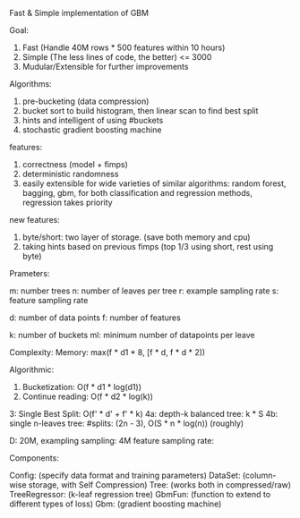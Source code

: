 Fast & Simple implementation of GBM

Goal:
1) Fast (Handle 40M rows * 500 features within 10 hours)
2) Simple (The less lines of code, the better) <= 3000
3) Mudular/Extensible for further improvements

Algorithms:
1) pre-bucketing (data compression)
2) bucket sort to build histogram, then linear scan to find best split
3) hints and intelligent of using #buckets
4) stochastic gradient boosting machine

features:
1) correctness (model + fimps)
2) deterministic randomness
3) easily extensible for wide varieties of similar algorithms: random forest, bagging, gbm, for both classification and regression methods, regression takes priority

new features:
1) byte/short: two layer of storage. (save both memory and cpu)
2) taking hints based on previous fimps (top 1/3 using short, rest using byte)

Prameters:

m: number trees
n: number of leaves per tree
r: example sampling rate
s: feature sampling rate

d: number of data points
f: number of features

k: number of buckets
ml: minimum number of datapoints per leave

Complexity:
Memory: max(f * d1 * 8, [f * d, f * d * 2))

Algorithmic:
1. Bucketization: O(f * d1 * log(d1))
2. Continue reading: O(f * d2 * log(k))

3: Single Best Split: O(f' * d' + f' * k)
4a: depth-k balanced tree: k * S
4b: single n-leaves tree: #splits: (2n - 3), O(S * n * log(n)) (roughly)

D: 20M, exampling sampling: 4M
feature sampling rate:

Components:

Config:        (specify data format and training parameters)
DataSet:       (column-wise storage, with Self Compression)
Tree:          (works both in compressed/raw)
TreeRegressor: (k-leaf regression tree)
GbmFun:        (function to extend to different types of loss)
Gbm:           (gradient boosting machine)

